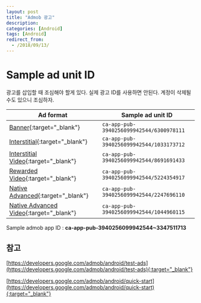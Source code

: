 ```yaml
---
layout: post
title: "Admob 광고"
description: 
categories: [Android]
tags: [Android]
redirect_from:
  - /2018/09/13/
---
```


# Sample ad unit ID

광고를 삽입할 때 조심해야 할게 있다. 실제 광고 ID를 사용하면 안된다. 계정이 삭제될 수도 있으니 조심하자.

| Ad format                                                    | Sample ad unit ID                        |
| ------------------------------------------------------------ | ---------------------------------------- |
| [Banner](https://developers.google.com/admob/android/banner#add_adview){:target="_blank"} | `ca-app-pub-3940256099942544/6300978111` |
| [Interstitial](https://developers.google.com/admob/android/interstitial#create_an_interstitial_ad_object){:target="_blank"} | `ca-app-pub-3940256099942544/1033173712` |
| [Interstitial Video](https://developers.google.com/admob/android/interstitial#create_an_interstitial_ad_object){:target="_blank"} | `ca-app-pub-3940256099942544/8691691433` |
| [Rewarded Video](https://developers.google.com/admob/android/rewarded-video#request_rewarded_video_ad){:target="_blank"} | `ca-app-pub-3940256099942544/5224354917` |
| [Native Advanced](https://developers.google.com/admob/android/native-advanced#build_an_adloader){:target="_blank"} | `ca-app-pub-3940256099942544/2247696110` |
| [Native Advanced Video](https://developers.google.com/admob/android/native-advanced#build_an_adloader){:target="_blank"} | `ca-app-pub-3940256099942544/1044960115` |

Sample admob app ID : **ca-app-pub-3940256099942544~3347511713**

## 참고

[https://developers.google.com/admob/android/test-ads](https://developers.google.com/admob/android/test-ads){:target="_blank"}

[https://developers.google.com/admob/android/quick-start](https://developers.google.com/admob/android/quick-start){:target="_blank"}